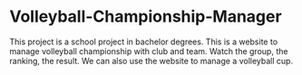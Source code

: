 # Volleyball-Championship-Manager
This project is a school project in bachelor degrees.  This is a website to manage volleyball championship with club and team. Watch the group, the ranking, the result.  We can also use the website to manage a volleyball cup.
